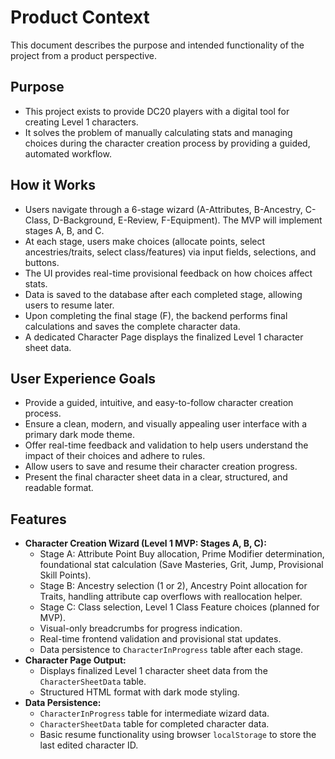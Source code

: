 # Product Context

This document describes the purpose and intended functionality of the project from a product perspective.

## Purpose

- This project exists to provide DC20 players with a digital tool for creating Level 1 characters.
- It solves the problem of manually calculating stats and managing choices during the character creation process by providing a guided, automated workflow.

## How it Works

- Users navigate through a 6-stage wizard (A-Attributes, B-Ancestry, C-Class, D-Background, E-Review, F-Equipment). The MVP will implement stages A, B, and C.
- At each stage, users make choices (allocate points, select ancestries/traits, select class/features) via input fields, selections, and buttons.
- The UI provides real-time provisional feedback on how choices affect stats.
- Data is saved to the database after each completed stage, allowing users to resume later.
- Upon completing the final stage (F), the backend performs final calculations and saves the complete character data.
- A dedicated Character Page displays the finalized Level 1 character sheet data.

## User Experience Goals

- Provide a guided, intuitive, and easy-to-follow character creation process.
- Ensure a clean, modern, and visually appealing user interface with a primary dark mode theme.
- Offer real-time feedback and validation to help users understand the impact of their choices and adhere to rules.
- Allow users to save and resume their character creation progress.
- Present the final character sheet data in a clear, structured, and readable format.

## Features

- **Character Creation Wizard (Level 1 MVP: Stages A, B, C):**
    - Stage A: Attribute Point Buy allocation, Prime Modifier determination, foundational stat calculation (Save Masteries, Grit, Jump, Provisional Skill Points).
    - Stage B: Ancestry selection (1 or 2), Ancestry Point allocation for Traits, handling attribute cap overflows with reallocation helper.
    - Stage C: Class selection, Level 1 Class Feature choices (planned for MVP).
    - Visual-only breadcrumbs for progress indication.
    - Real-time frontend validation and provisional stat updates.
    - Data persistence to `CharacterInProgress` table after each stage.
- **Character Page Output:**
    - Displays finalized Level 1 character sheet data from the `CharacterSheetData` table.
    - Structured HTML format with dark mode styling.
- **Data Persistence:**
    - `CharacterInProgress` table for intermediate wizard data.
    - `CharacterSheetData` table for completed character data.
    - Basic resume functionality using browser `localStorage` to store the last edited character ID.
